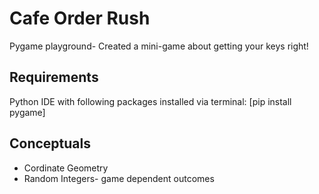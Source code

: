 # Cafe Order Rush
Pygame playground- Created a mini-game about getting your keys right!

## Requirements
Python IDE with following packages installed via terminal:
[pip install pygame]

## Conceptuals
- Cordinate Geometry
- Random Integers- game dependent outcomes